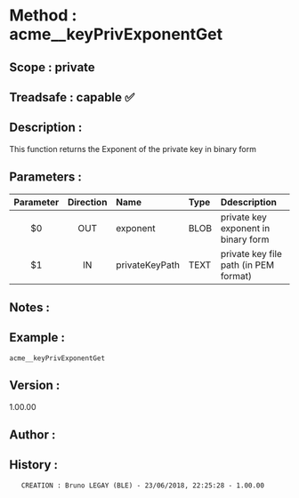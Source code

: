 ﻿# **Method :** acme__keyPrivExponentGet## **Scope :** private## **Treadsafe :** capable ✅ ## **Description :** This function returns the Exponent of the private key in binary form## **Parameters :** | Parameter | Direction | Name | Type | Ddescription | |:----:|:----:|:----|:----|:----| | $0 | OUT | exponent | BLOB | private key exponent in binary form | | $1 | IN | privateKeyPath | TEXT | private key file path (in PEM format) | ## **Notes :** ## **Example :** ```acme__keyPrivExponentGet```## **Version :** 1.00.00## **Author :** ## **History :**        CREATION : Bruno LEGAY (BLE) - 23/06/2018, 22:25:28 - 1.00.00